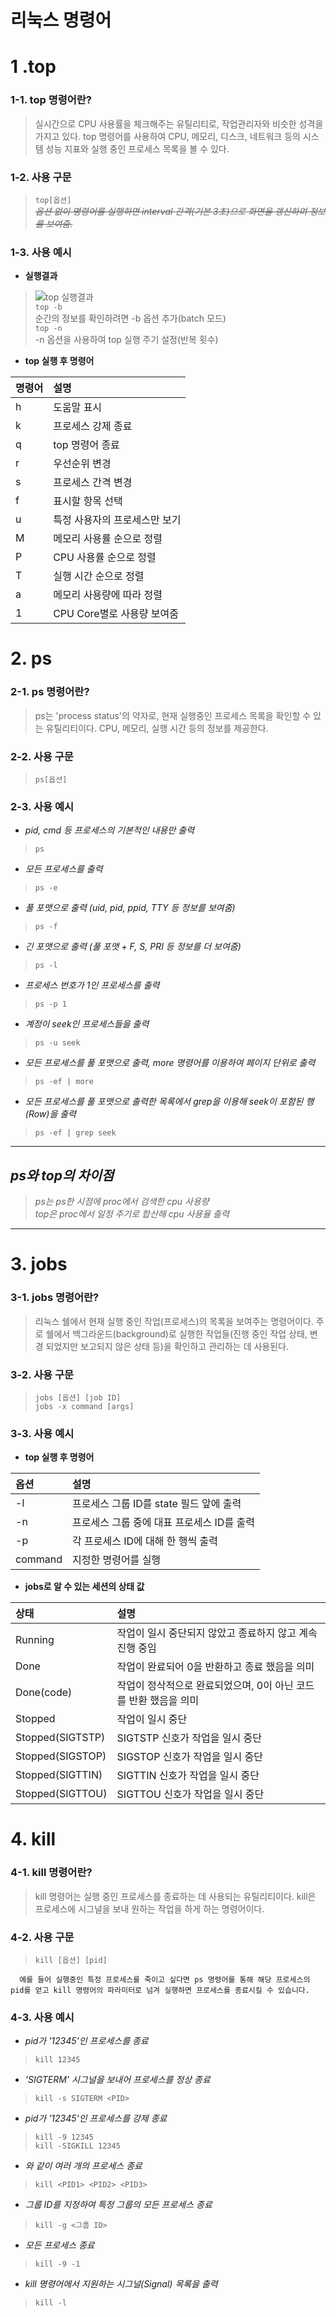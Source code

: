 # 리눅스 명령어
# 1 .top
### 1-1. top 명령어란?
> 실시간으로 CPU 사용률을 체크해주는 유틸리티로, 작업관리자와 비슷한 성격을 가지고 있다. top 명령어를 사용하여 CPU, 메모리, 디스크, 네트워크 등의 시스템 성능 지표와 실행 중인 프로세스 목록을 볼 수 있다. 
### 1-2. 사용 구문
> `top[옵션]`    
> *~~옵션 없이 명령어를 실행하면 interval 간격(기본 3초)으로 화면을 갱신하며 정보를 보여줌.~~*
### 1-3. 사용 예시
* **실행결과**
> ![top 실행결과](https://postfiles.pstatic.net/MjAyMjAxMzFfMjAx/MDAxNjQzNjA4MzIxMjk0.g0Mi1bBv0QNNVYycebt8sFDgOi2SnwYIy-0el8mzNdQg.REMOZJ03m8Vopg4sJvL_1iCcGIhgBafDiutsda0k9hcg.PNG.dktmrorl/SE-bd5ab58f-19da-4c51-8095-49ad750f129f.png?type=w773)    
>`top -b`    
>순간의 정보를 확인하려면 -b 옵션 추가(batch 모드)    
>`top -n`     
>-n 옵션을 사용하여 top 실행 주기 설정(반복 횟수)        

* **top 실행 후 명령어**

|명령어|설명|
|:--|:--|
|h|도움말 표시|
|k|프로세스 강제 종료|
|q|top 명령어 종료|
|r|우선순위 변경|
|s|프로세스 간격 변경|
|f|표시할 항목 선택|
|u|특정 사용자의 프로세스만 보기|
|M|메모리 사용률 순으로 정렬|
|P|CPU 사용률 순으로 정렬|
|T|실행 시간 순으로 정렬|
|a|메모리 사용량에 따라 정렬|
|1|CPU Core별로 사용량 보여줌|
# 2. ps 
### 2-1. **ps 명령어란?**
>  ps는 'process status'의 약자로, 현재 실행중인 프로세스 목록을 확인할 수 있는 유틸리티이다. CPU, 메모리, 실행 시간 등의 정보를 제공한다.
### 2-2. 사용 구문
> `ps[옵션]`
### 2-3. 사용 예시
* *pid, cmd 등 프로세스의 기본적인 내용만 출력*
> `ps`

* *모든 프로세스를 출력*
> `ps -e`

* *풀 포맷으로 출력 (uid, pid, ppid, TTY 등 정보를 보여줌)*
> `ps -f`

* *긴 포맷으로 출력 (풀 포맷 + F, S, PRI 등 정보를 더 보여줌)*
> `ps -l`

* *프로세스 번호가 1인 프로세스를 출력*
> `ps -p 1`

* *계정이 seek인 프로세스들을 출력*
> `ps -u seek`

* *모든 프로세스를 풀 포맷으로 출력, more 명령어를 이용하여 페이지 단위로 출력*
> `ps -ef | more`

* *모든 프로세스를 풀 포맷으로 출력한 목록에서 grep을 이용해 seek이 포함된 행(Row)을 출력*
> `ps -ef | grep seek`


<hr/>

## ***ps와 top의 차이점***    
> *ps는 ps한 시점에 proc에서 검색한 cpu 사용량*    
> *top은 proc에서 일정 주기로 합산해 cpu 사용율 출력*

<hr/>

# 3. jobs
### 3-1. jobs 명령어란?
> 리눅스 쉘에서 현재 실행 중인 작업(프로세스)의 목록을 보여주는 명령어이다. 주로 쉘에서 백그라운드(background)로 실행한 작업들(진행 중인 작업 상태, 변경 되었지만 보고되지 않은 상태 등)을 확인하고 관리하는 데 사용된다.
### 3-2. 사용 구문
> `jobs [옵션] [job ID]`     
>  `jobs -x command [args]`
### 3-3. 사용 예시
* **top 실행 후 명령어**

|옵션|설명|
|:--|:--|
|-l|프로세스 그룹 ID를 state 필드 앞에 출력|
|-n|프로세스 그룹 중에 대표 프로세스 ID를 출력|
|-p|각 프로세스 ID에 대해 한 행씩 출력|
|command|지정한 명령어를 실행|

* **jobs로 알 수 있는 세션의 상태 값**

|상태|설명|
|:--|:--|
|Running|작업이 일시 중단되지 않았고 종료하지 않고 계속 진행 중임|
|Done|작업이 완료되어 0을 반환하고 종료 했음을 의미|
|Done(code)|작업이 정삭적으로 완료되었으며, 0이 아닌 코드를 반환 했음을 의미|
|Stopped|작업이 일시 중단|
|Stopped(SIGTSTP)|SIGTSTP 신호가 작업을 일시 중단|
|Stopped(SIGSTOP)|SIGSTOP 신호가 작업을 일시 중단|
|Stopped(SIGTTIN)|SIGTTIN 신호가 작업을 일시 중단|
|Stopped(SIGTTOU)|SIGTTOU 신호가 작업을 일시 중단|

# 4. kill
### 4-1. kill 명령어란?
> kill 명령어는 실행 중인 프로세스를 종료하는 데 사용되는 유틸리티이다. kill은 프로세스에 시그널을 보내 원하는 작업을 하게 하는 명령어이다.
### 4-2. 사용 구문
> ```kill [옵션] [pid]``` 
>           
      예를 들어 실행중인 특정 프로세스를 죽이고 싶다면 ps 명령어를 통해 해당 프로세스의 pid를 얻고 kill 명령어의 파라미터로 넘겨 실행하면 프로세스를 종료시킬 수 있습니다.
### 4-3. 사용 예시
* *pid가 '12345'인 프로세스를 종료*
> `kill 12345`

* *'SIGTERM' 시그널을 보내어 프로세스를 정상 종료*
> `kill -s SIGTERM <PID>`

* *pid가 '12345'인 프로세스를 강제 종료*
> `kill -9 12345`    
> `kill -SIGKILL 12345`

* *<PID1> <PID2> <PID3>와 같이 여러 개의 프로세스 종료*
> `kill <PID1> <PID2> <PID3>`

* *그룹 ID를 지정하여 특정 그룹의 모든 프로세스 종료*
> `kill -g <그룹 ID>`

* *모든 프로세스 종료*
> `kill -9 -1`

* *kill 명령어에서 지원하는 시그널(Signal) 목록을 출력*
> `kill -l`

